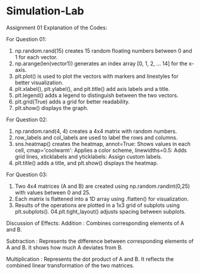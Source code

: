 # Simulation-Lab
Assignment 01
Explanation of the Codes:

For Question 01:
01. np.random.rand(15) creates 15 random floating numbers between 0 and 1 for each vector.
02. np.arange(len(vector1)) generates an index array [0, 1, 2, ... 14] for the x-axis.
03. plt.plot() is used to plot the vectors with markers and linestyles for better visualization.
04. plt.xlabel(), plt.ylabel(), and plt.title() add axis labels and a title.
05. plt.legend() adds a legend to distinguish between the two vectors.
06. plt.grid(True) adds a grid for better readability.
07. plt.show() displays the graph.

For Question 02:
01. np.random.rand(4, 4) creates a 4x4 matrix with random numbers.
02. row_labels and col_labels are used to label the rows and columns.
03. sns.heatmap() creates the heatmap, annot=True: Shows values in each cell, cmap='coolwarm': Applies a color scheme, linewidths=0.5: Adds grid lines, xticklabels and yticklabels: Assign custom labels.
04. plt.title() adds a title, and plt.show() displays the heatmap.

For Question 03:
01. Two 4x4 matrices (A and B) are created using np.random.randint(0,25) with values between 0 and 25.
02. Each matrix is flattened into a 1D array using .flatten() for visualization.
03. Results of the operations are plotted in a 1x3 grid of subplots using plt.subplots().
04.plt.tight_layout() adjusts spacing between subplots.

Discussion of Effects:
Addition :
Combines corresponding elements of A and B. 

Subtraction :
Represents the difference between corresponding elements of A and B. It shows how much A deviates from B.

Multiplication :
Represents the dot product of A and B. It reflects the combined linear transformation of the two matrices.

